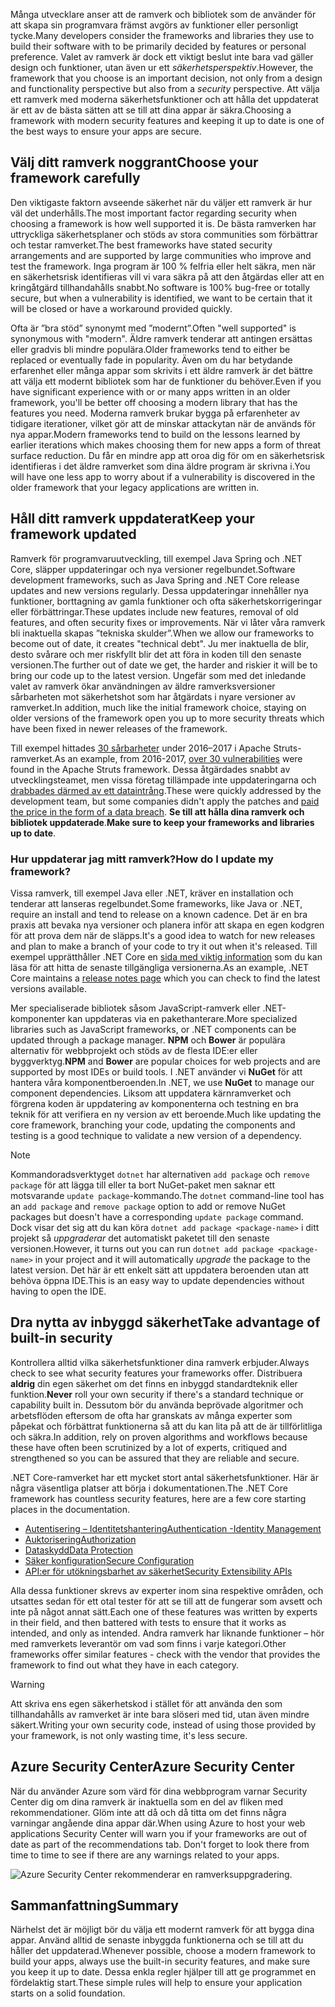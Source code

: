 <span data-ttu-id="952c7-101">Många utvecklare anser att de ramverk och bibliotek som de använder för att skapa sin programvara främst avgörs av funktioner eller personligt tycke.</span><span class="sxs-lookup"><span data-stu-id="952c7-101">Many developers consider the frameworks and libraries they use to build their software with to be primarily decided by features or personal preference.</span></span> <span data-ttu-id="952c7-102">Valet av ramverk är dock ett viktigt beslut inte bara vad gäller design och funktioner, utan även ur ett _säkerhetsperspektiv_.</span><span class="sxs-lookup"><span data-stu-id="952c7-102">However, the framework that you choose is an important decision, not only from a design and functionality perspective but also from a _security_ perspective.</span></span> <span data-ttu-id="952c7-103">Att välja ett ramverk med moderna säkerhetsfunktioner och att hålla det uppdaterat är ett av de bästa sätten att se till att dina appar är säkra.</span><span class="sxs-lookup"><span data-stu-id="952c7-103">Choosing a framework with modern security features and keeping it up to date is one of the best ways to ensure your apps are secure.</span></span>

## <a name="choose-your-framework-carefully"></a><span data-ttu-id="952c7-104">Välj ditt ramverk noggrant</span><span class="sxs-lookup"><span data-stu-id="952c7-104">Choose your framework carefully</span></span>

<span data-ttu-id="952c7-105">Den viktigaste faktorn avseende säkerhet när du väljer ett ramverk är hur väl det underhålls.</span><span class="sxs-lookup"><span data-stu-id="952c7-105">The most important factor regarding security when choosing a framework is how well supported it is.</span></span> <span data-ttu-id="952c7-106">De bästa ramverken har uttryckliga säkerhetsplaner och stöds av stora communities som förbättrar och testar ramverket.</span><span class="sxs-lookup"><span data-stu-id="952c7-106">The best frameworks have stated security arrangements and are supported by large communities who improve and test the framework.</span></span> <span data-ttu-id="952c7-107">Inga program är 100 % felfria eller helt säkra, men när en säkerhetsrisk identifieras vill vi vara säkra på att den åtgärdas eller att en kringåtgärd tillhandahålls snabbt.</span><span class="sxs-lookup"><span data-stu-id="952c7-107">No software is 100% bug-free or totally secure, but when a vulnerability is identified, we want to be certain that it will be closed or have a workaround provided quickly.</span></span>

<span data-ttu-id="952c7-108">Ofta är ”bra stöd” synonymt med ”modernt”.</span><span class="sxs-lookup"><span data-stu-id="952c7-108">Often "well supported" is synonymous with "modern".</span></span> <span data-ttu-id="952c7-109">Äldre ramverk tenderar att antingen ersättas eller gradvis bli mindre populära.</span><span class="sxs-lookup"><span data-stu-id="952c7-109">Older frameworks tend to either be replaced or eventually fade in popularity.</span></span> <span data-ttu-id="952c7-110">Även om du har betydande erfarenhet eller många appar som skrivits i ett äldre ramverk är det bättre att välja ett modernt bibliotek som har de funktioner du behöver.</span><span class="sxs-lookup"><span data-stu-id="952c7-110">Even if you have significant experience with or or many apps written in an older framework, you'll be better off choosing a modern library that has the features you need.</span></span> <span data-ttu-id="952c7-111">Moderna ramverk brukar bygga på erfarenheter av tidigare iterationer, vilket gör att de minskar attackytan när de används för nya appar.</span><span class="sxs-lookup"><span data-stu-id="952c7-111">Modern frameworks tend to build on the lessons learned by earlier iterations which makes choosing them for new apps a form of threat surface reduction.</span></span> <span data-ttu-id="952c7-112">Du får en mindre app att oroa dig för om en säkerhetsrisk identifieras i det äldre ramverket som dina äldre program är skrivna i.</span><span class="sxs-lookup"><span data-stu-id="952c7-112">You will have one less app to worry about if a vulnerability is discovered in the older framework that your legacy applications are written in.</span></span>

<!-- TODO: add link; Should we be pointing to other modules? -->
<!--
For more information on secure design and reducing threat surface, please see [Design For Security in Azure](../../design-for-security-in-azure/index.yml).
-->

## <a name="keep-your-framework-updated"></a><span data-ttu-id="952c7-113">Håll ditt ramverk uppdaterat</span><span class="sxs-lookup"><span data-stu-id="952c7-113">Keep your framework updated</span></span>

<span data-ttu-id="952c7-114">Ramverk för programvaruutveckling, till exempel Java Spring och .NET Core, släpper uppdateringar och nya versioner regelbundet.</span><span class="sxs-lookup"><span data-stu-id="952c7-114">Software development frameworks, such as Java Spring and .NET Core release updates and new versions regularly.</span></span> <span data-ttu-id="952c7-115">Dessa uppdateringar innehåller nya funktioner, borttagning av gamla funktioner och ofta säkerhetskorrigeringar eller förbättringar.</span><span class="sxs-lookup"><span data-stu-id="952c7-115">These updates include new features, removal of old features, and often security fixes or improvements.</span></span> <span data-ttu-id="952c7-116">När vi låter våra ramverk bli inaktuella skapas ”tekniska skulder”.</span><span class="sxs-lookup"><span data-stu-id="952c7-116">When we allow our frameworks to become out of date, it creates "technical debt".</span></span> <span data-ttu-id="952c7-117">Ju mer inaktuella de blir, desto svårare och mer riskfyllt blir det att föra in koden till den senaste versionen.</span><span class="sxs-lookup"><span data-stu-id="952c7-117">The further out of date we get, the harder and riskier it will be to bring our code up to the latest version.</span></span> <span data-ttu-id="952c7-118">Ungefär som med det inledande valet av ramverk ökar användningen av äldre ramverksversioner sårbarheten mot säkerhetshot som har åtgärdats i nyare versioner av ramverket.</span><span class="sxs-lookup"><span data-stu-id="952c7-118">In addition, much like the initial framework choice, staying on older versions of the framework open you up to more security threats which have been fixed in newer releases of the framework.</span></span>

<span data-ttu-id="952c7-119">Till exempel hittades [30 sårbarheter](https://www.cvedetails.com/product/6117/Apache-Struts.html?vendor_id=45) under 2016–2017 i Apache Struts-ramverket.</span><span class="sxs-lookup"><span data-stu-id="952c7-119">As an example, from 2016-2017, [over 30 vulnerabilities](https://www.cvedetails.com/product/6117/Apache-Struts.html?vendor_id=45) were found in the Apache Struts framework.</span></span> <span data-ttu-id="952c7-120">Dessa åtgärdades snabbt av utvecklingsteamet, men vissa företag tillämpade inte uppdateringarna och [drabbades därmed av ett dataintrång](https://www.zdnet.com/article/equifax-confirms-apache-struts-flaw-it-failed-to-patch-was-to-blame-for-data-breach/).</span><span class="sxs-lookup"><span data-stu-id="952c7-120">These were quickly addressed by the development team, but some companies didn't apply the patches and [paid the price in the form of a data breach](https://www.zdnet.com/article/equifax-confirms-apache-struts-flaw-it-failed-to-patch-was-to-blame-for-data-breach/).</span></span> <span data-ttu-id="952c7-121">**Se till att hålla dina ramverk och bibliotek uppdaterade**.</span><span class="sxs-lookup"><span data-stu-id="952c7-121">**Make sure to keep your frameworks and libraries up to date**.</span></span>

### <a name="how-do-i-update-my-framework"></a><span data-ttu-id="952c7-122">Hur uppdaterar jag mitt ramverk?</span><span class="sxs-lookup"><span data-stu-id="952c7-122">How do I update my framework?</span></span>

<span data-ttu-id="952c7-123">Vissa ramverk, till exempel Java eller .NET, kräver en installation och tenderar att lanseras regelbundet.</span><span class="sxs-lookup"><span data-stu-id="952c7-123">Some frameworks, like Java or .NET, require an install and tend to release on a known cadence.</span></span> <span data-ttu-id="952c7-124">Det är en bra praxis att bevaka nya versioner och planera inför att skapa en egen kodgren för att prova dem när de släpps.</span><span class="sxs-lookup"><span data-stu-id="952c7-124">It's a good idea to watch for new releases and plan to make a branch of your code to try it out when it's released.</span></span> <span data-ttu-id="952c7-125">Till exempel upprätthåller .NET Core en [sida med viktig information](https://github.com/dotnet/core/tree/master/release-notes) som du kan läsa för att hitta de senaste tillgängliga versionerna.</span><span class="sxs-lookup"><span data-stu-id="952c7-125">As an example, .NET Core maintains a [release notes page](https://github.com/dotnet/core/tree/master/release-notes) which you can check to find the latest versions available.</span></span>

<span data-ttu-id="952c7-126">Mer specialiserade bibliotek såsom JavaScript-ramverk eller .NET-komponenter kan uppdateras via en pakethanterare.</span><span class="sxs-lookup"><span data-stu-id="952c7-126">More specialized libraries such as JavaScript frameworks, or .NET components can be updated through a package manager.</span></span> <span data-ttu-id="952c7-127">**NPM** och **Bower** är populära alternativ för webbprojekt och stöds av de flesta IDE:er eller byggverktyg.</span><span class="sxs-lookup"><span data-stu-id="952c7-127">**NPM** and **Bower** are popular choices for web projects and are supported by most IDEs or build tools.</span></span> <span data-ttu-id="952c7-128">I .NET använder vi **NuGet** för att hantera våra komponentberoenden.</span><span class="sxs-lookup"><span data-stu-id="952c7-128">In .NET, we use **NuGet** to manage our component dependencies.</span></span> <span data-ttu-id="952c7-129">Liksom att uppdatera kärnramverket och förgrena koden är uppdatering av komponenterna och testning en bra teknik för att verifiera en ny version av ett beroende.</span><span class="sxs-lookup"><span data-stu-id="952c7-129">Much like updating the core framework, branching your code, updating the components and testing is a good technique to validate a new version of a dependency.</span></span>

> [!NOTE]
> <span data-ttu-id="952c7-130">Kommandoradsverktyget `dotnet` har alternativen `add package` och `remove package` för att lägga till eller ta bort NuGet-paket men saknar ett motsvarande `update package`-kommando.</span><span class="sxs-lookup"><span data-stu-id="952c7-130">The `dotnet` command-line tool has an `add package` and `remove package` option to add or remove NuGet packages but doesn't have a corresponding `update package` command.</span></span> <span data-ttu-id="952c7-131">Dock visar det sig att du kan köra `dotnet add package <package-name>` i ditt projekt så _uppgraderar_ det automatiskt paketet till den senaste versionen.</span><span class="sxs-lookup"><span data-stu-id="952c7-131">However, it turns out you can run `dotnet add package <package-name>` in your project and it will automatically _upgrade_ the package to the latest version.</span></span> <span data-ttu-id="952c7-132">Det här är ett enkelt sätt att uppdatera beroenden utan att behöva öppna IDE.</span><span class="sxs-lookup"><span data-stu-id="952c7-132">This is an easy way to update dependencies without having to open the IDE.</span></span>

## <a name="take-advantage-of-built-in-security"></a><span data-ttu-id="952c7-133">Dra nytta av inbyggd säkerhet</span><span class="sxs-lookup"><span data-stu-id="952c7-133">Take advantage of built-in security</span></span>

<span data-ttu-id="952c7-134">Kontrollera alltid vilka säkerhetsfunktioner dina ramverk erbjuder.</span><span class="sxs-lookup"><span data-stu-id="952c7-134">Always check to see what security features your frameworks offer.</span></span> <span data-ttu-id="952c7-135">Distribuera **aldrig** din egen säkerhet om det finns en inbyggd standardteknik eller funktion.</span><span class="sxs-lookup"><span data-stu-id="952c7-135">**Never** roll your own security if there's a standard technique or capability built in.</span></span> <span data-ttu-id="952c7-136">Dessutom bör du använda beprövade algoritmer och arbetsflöden eftersom de ofta har granskats av många experter som påpekat och förbättrat funktionerna så att du kan lita på att de är tillförlitliga och säkra.</span><span class="sxs-lookup"><span data-stu-id="952c7-136">In addition, rely on proven algorithms and workflows because these have often been scrutinized by a lot of experts, critiqued and strengthened so you can be assured that they are reliable and secure.</span></span>

<span data-ttu-id="952c7-137">.NET Core-ramverket har ett mycket stort antal säkerhetsfunktioner. Här är några väsentliga platser att börja i dokumentationen.</span><span class="sxs-lookup"><span data-stu-id="952c7-137">The .NET Core framework has countless security features, here are a few core starting places in the documentation.</span></span>
* [<span data-ttu-id="952c7-138">Autentisering – Identitetshantering</span><span class="sxs-lookup"><span data-stu-id="952c7-138">Authentication -Identity Management</span></span>](https://docs.microsoft.com/en-us/aspnet/core/security/authentication/index?view=aspnetcore-2.1)
* [<span data-ttu-id="952c7-139">Auktorisering</span><span class="sxs-lookup"><span data-stu-id="952c7-139">Authorization</span></span>](https://docs.microsoft.com/en-us/aspnet/core/security/authorization/index?view=aspnetcore-2.1)
* [<span data-ttu-id="952c7-140">Dataskydd</span><span class="sxs-lookup"><span data-stu-id="952c7-140">Data Protection</span></span>](https://docs.microsoft.com/en-us/aspnet/core/security/data-protection/index?view=aspnetcore-2.1)
* [<span data-ttu-id="952c7-141">Säker konfiguration</span><span class="sxs-lookup"><span data-stu-id="952c7-141">Secure Configuration</span></span>](https://docs.microsoft.com/en-us/aspnet/core/security/data-protection/configuration/index?view=aspnetcore-2.1)
* [<span data-ttu-id="952c7-142">API:er för utökningsbarhet av säkerhet</span><span class="sxs-lookup"><span data-stu-id="952c7-142">Security Extensibility APIs</span></span>](https://docs.microsoft.com/en-us/aspnet/core/security/data-protection/extensibility/index?view=aspnetcore-2.1)

<span data-ttu-id="952c7-143">Alla dessa funktioner skrevs av experter inom sina respektive områden, och utsattes sedan för ett otal tester för att se till att de fungerar som avsett och inte på något annat sätt.</span><span class="sxs-lookup"><span data-stu-id="952c7-143">Each one of these features was written by experts in their field, and then battered with tests to ensure that it works as intended, and only as intended.</span></span> <span data-ttu-id="952c7-144">Andra ramverk har liknande funktioner – hör med ramverkets leverantör om vad som finns i varje kategori.</span><span class="sxs-lookup"><span data-stu-id="952c7-144">Other frameworks offer similar features - check with the vendor that provides the framework to find out what they have in each category.</span></span>

> [!WARNING]
> <span data-ttu-id="952c7-145">Att skriva ens egen säkerhetskod i stället för att använda den som tillhandahålls av ramverket är inte bara slöseri med tid, utan även mindre säkert.</span><span class="sxs-lookup"><span data-stu-id="952c7-145">Writing your own security code, instead of using those provided by your framework, is not only wasting time, it's less secure.</span></span>


## <a name="azure-security-center"></a><span data-ttu-id="952c7-146">Azure Security Center</span><span class="sxs-lookup"><span data-stu-id="952c7-146">Azure Security Center</span></span>

<span data-ttu-id="952c7-147">När du använder Azure som värd för dina webbprogram varnar Security Center dig om dina ramverk är inaktuella som en del av fliken med rekommendationer.  Glöm inte att då och då titta om det finns några varningar angående dina appar där.</span><span class="sxs-lookup"><span data-stu-id="952c7-147">When using Azure to host your web applications Security Center will warn you if your frameworks are out of date as part of the recommendations tab.  Don't forget to look there from time to time to see if there are any warnings related to your apps.</span></span>

![Azure Security Center rekommenderar en ramverksuppgradering.](../media-draft/ASCFramework.png)


## <a name="summary"></a><span data-ttu-id="952c7-149">Sammanfattning</span><span class="sxs-lookup"><span data-stu-id="952c7-149">Summary</span></span>

<span data-ttu-id="952c7-150">Närhelst det är möjligt bör du välja ett modernt ramverk för att bygga dina appar. Använd alltid de senaste inbyggda funktionerna och se till att du håller det uppdaterad.</span><span class="sxs-lookup"><span data-stu-id="952c7-150">Whenever possible, choose a modern framework to build your apps, always use the built-in security features, and make sure you keep it up to date.</span></span> <span data-ttu-id="952c7-151">Dessa enkla regler hjälper till att ge programmet en fördelaktig start.</span><span class="sxs-lookup"><span data-stu-id="952c7-151">These simple rules will help to ensure your application starts on a solid foundation.</span></span>
